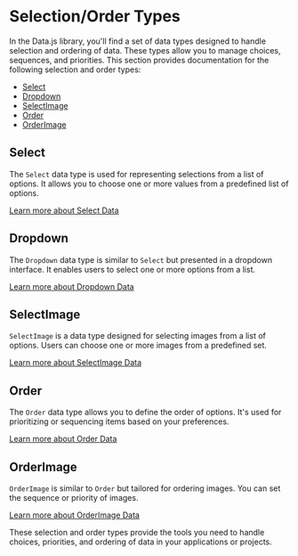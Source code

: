 # Selection/Order Types

In the Data.js library, you'll find a set of data types designed to handle selection and ordering of data. These types allow you to manage choices, sequences, and priorities. This section provides documentation for the following selection and order types:

- [Select](selectdata.md)
- [Dropdown](dropdowndata.md)
- [SelectImage](selectimagedata.md)
- [Order](orderdata.md)
- [OrderImage](orderimagedata.md)

## Select

The `Select` data type is used for representing selections from a list of options. It allows you to choose one or more values from a predefined list of options.

[Learn more about Select Data](selectdata.md)

## Dropdown

The `Dropdown` data type is similar to `Select` but presented in a dropdown interface. It enables users to select one or more options from a list.

[Learn more about Dropdown Data](dropdowndata.md)

## SelectImage

`SelectImage` is a data type designed for selecting images from a list of options. Users can choose one or more images from a predefined set.

[Learn more about SelectImage Data](selectimagedata.md)

## Order

The `Order` data type allows you to define the order of options. It's used for prioritizing or sequencing items based on your preferences.

[Learn more about Order Data](orderdata.md)

## OrderImage

`OrderImage` is similar to `Order` but tailored for ordering images. You can set the sequence or priority of images.

[Learn more about OrderImage Data](orderimagedata.md)

These selection and order types provide the tools you need to handle choices, priorities, and ordering of data in your applications or projects.
